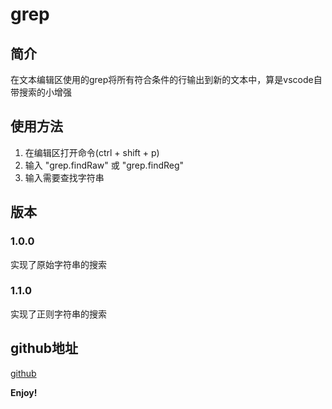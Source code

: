 # grep

## 简介
在文本编辑区使用的grep将所有符合条件的行输出到新的文本中，算是vscode自带搜索的小增强

## 使用方法
1. 在编辑区打开命令(ctrl + shift + p)
1. 输入 "grep.findRaw" 或 "grep.findReg"
1. 输入需要查找字符串

## 版本
### 1.0.0
实现了原始字符串的搜索
### 1.1.0
实现了正则字符串的搜索

## github地址
[github](https://github.com/AmazingFrog/grep)

**Enjoy!**
